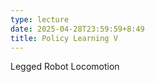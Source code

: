 ```yaml
---
type: lecture
date: 2025-04-28T23:59:59+8:49
title: Policy Learning V
---
```

Legged Robot Locomotion